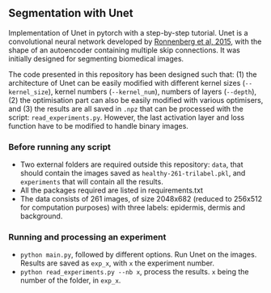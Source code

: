 ## Segmentation with Unet

Implementation of Unet in pytorch with a step-by-step tutorial. Unet is a convolutional neural network developed by [Ronnenberg et al, 2015](https://arxiv.org/abs/1505.04597), with the shape of an autoencoder containing multiple skip connections. It was initially designed for segmenting biomedical images.

The code presented in this repository has been designed such that: (1) the architecture of Unet can be easily modified with different kernel sizes (`--kernel_size`), kernel numbers (`--kernel_num`), numbers of layers (`--depth`), (2) the optimisation part can also be easily modified with various optimisers, and (3) the results are all saved in `.npz` that can be processed with the script: `read_experiments.py`. However, the last activation layer and loss function have to be modified to handle binary images. 

### Before running any script
- Two external folders are required outside this repository: `data`, that should contain the images saved as `healthy-261-trilabel.pkl`, and `experiments` that will contain all the results.
- All the packages required are listed in requirements.txt
- The data consists of 261 images, of size 2048x682 (reduced to 256x512 for computation purposes) with three labels: epidermis, dermis and background.

### Running and processing an experiment
- `python main.py`, followed by different options. Run Unet on the images. Results are saved as `exp_x`, with `x` the experiment number.
- `python read_experiments.py --nb x`, process the results. `x` being the number of the folder, in `exp_x`.


